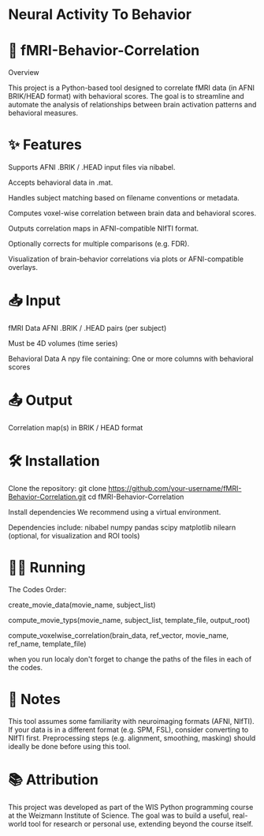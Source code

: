 # Neural Activity To Behavior
# 🧠 fMRI-Behavior-Correlation
Overview

This project is a Python-based tool designed to correlate fMRI data (in AFNI BRIK/HEAD format) with behavioral scores. The goal is to streamline and automate the analysis of relationships between brain activation patterns and behavioral measures.

# ✨ Features

Supports AFNI .BRIK / .HEAD input files via nibabel.

Accepts behavioral data in .mat.

Handles subject matching based on filename conventions or metadata.

Computes voxel-wise correlation between brain data and behavioral scores.

Outputs correlation maps in AFNI-compatible NIfTI format.

Optionally corrects for multiple comparisons (e.g. FDR).

Visualization of brain-behavior correlations via plots or AFNI-compatible overlays.

# 📥 Input

fMRI Data
AFNI .BRIK / .HEAD pairs (per subject)

Must be 4D volumes (time series)

Behavioral Data
A npy file containing:
One or more columns with behavioral scores

# 📤 Output
Correlation map(s) in BRIK / HEAD format

# 🛠 Installation

Clone the repository:
git clone https://github.com/your-username/fMRI-Behavior-Correlation.git
cd fMRI-Behavior-Correlation

Install dependencies
We recommend using a virtual environment.

Dependencies include:
nibabel
numpy
pandas
scipy
matplotlib
nilearn (optional, for visualization and ROI tools)

# 🏃‍♀️ Running
The Codes Order:

create_movie_data(movie_name, subject_list)

compute_movie_typs(movie_name, subject_list, template_file, output_root)

compute_voxelwise_correlation(brain_data, ref_vector, movie_name, ref_name, template_file)

when you run localy don't forget to change the paths of the files in each of the codes.

# 📎 Notes

This tool assumes some familiarity with neuroimaging formats (AFNI, NIfTI).
If your data is in a different format (e.g. SPM, FSL), consider converting to NIfTI first.
Preprocessing steps (e.g. alignment, smoothing, masking) should ideally be done before using this tool.

# 📚 Attribution
This project was developed as part of the WIS Python programming course at the Weizmann Institute of Science.
The goal was to build a useful, real-world tool for research or personal use, extending beyond the course itself.

